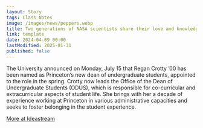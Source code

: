 ```yaml
---
layout: Story
tags: Class Notes
image: /images/news/peppers.webp
title: Two generations of NASA scientists share their love and knowledge during eclipse
link: template
date: 2024-04-09 00:00
lastModified: 2025-01-31
published: false
---
```


The University announced on Monday, July 15 that Regan Crotty ’00 has been named as Princeton’s new dean of undergraduate students, appointed to the role in the spring. Crotty now leads the Office of the Dean of Undergraduate Students (ODUS), which is responsible for co-curricular and extracurricular aspects of student life. She brings with her a decade of experience working at Princeton in various administrative capacities and seeks to foster belonging in the student experience.

[More at Ideastream](https://www.ideastream.org/community/2024-04-09/two-generations-of-nasa-scientists-share-their-love-and-their-knowledge-during-eclipse)
